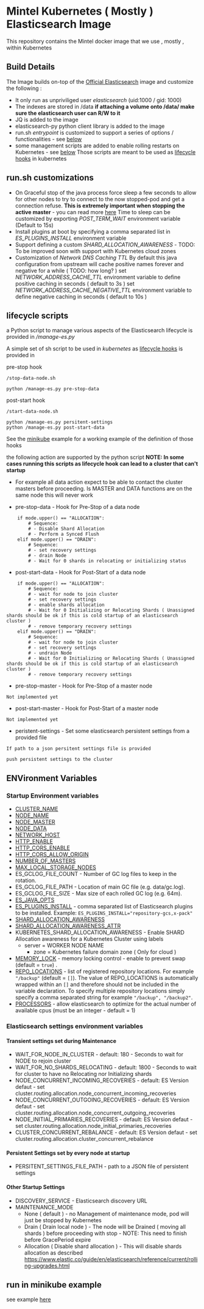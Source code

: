 # Mintel Kubernetes ( Mostly ) Elasticsearch Image

This repository contains the Mintel docker image that we use , mostly , within Kubernetes

## Build Details

The Image builds on-top of the [Official Elasticsearch](https://github.com/elastic/elasticsearch-docker) image and customize the following :

* It only run as unpriviliged user *elasticsearch* (uid:1000 / gid: 1000)
* The indexes are stored in /data
  **if attaching a volume onto /data/ make sure the elasticsearch user can R/W to it**
* JQ is added to the image
* elasticsearch-py python client library is added to the image
* run.sh *entrypoint* is customized to support a series of options / functionalities - see [below](#run.sh-customizations)
* some management scripts are added to enable rolling restarts on Kubernetes - see [below](#lifecycle-scripts)
  Those scripts are meant to be used as [lifecycle hooks](https://kubernetes.io/docs/concepts/containers/container-lifecycle-hooks/) in kubernetes

## run.sh customizations


* On Graceful stop of the java process force sleep a few seconds to allow for other nodes to try to connect to the now stopped-pod and get a connection refuse.
  **This is extremely important when stopping the active master** - you can read more [here](https://discuss.elastic.co/t/timed-out-waiting-for-all-nodes-to-process-published-state-and-cluster-unavailability/138590)
	Time to sleep can be customized by exporting *POST_TERM_WAIT* environment variable (Default to 15s)
* Install plugins at boot by specifying a comma separated list in *ES_PLUGINS_INSTALL* environment variable
* Support defining a custom *SHARD_ALLOCATION_AWARENESS* - TODO: To be improved soon with support with Kubernetes cloud zones
* Customization of *Network DNS Caching TTL* 
  By default this java configuration from upstream will cache positive names forever and negative for a while ( TODO: how long? ) 
	set *NETWORK_ADDRESS_CACHE_TTL* environment variable to define positive caching in seconds ( default to 3s )
	set *NETWORK_ADDRESS_CACHE_NEGATIVE_TTL* environment variable to define negative caching in seconds ( default to 10s )

## lifecycle scripts

a Python script to manage various aspects of the Elasticsearch lifecycle is provided in */manage-es.py* 

A simple set of sh script to be used in *kubernetes* as [lifecycle hooks](https://kubernetes.io/docs/concepts/containers/container-lifecycle-hooks/)  is provided in 

pre-stop hook
```
/stop-data-node.sh

python /manage-es.py pre-stop-data
```

post-start hook
```
/start-data-node.sh

python /manage-es.py persitent-settings
python /manage-es.py post-start-data
```

See the [minikube](#run-in-minikube-example) example for a working example of the definition of those hooks

the following action are supported by the python script
**NOTE: In some cases running this scripts as lifecycle hook can lead to a cluster that can't startup**
* For example all data action expect to be able to contact the cluster masters before proceeding. Is MASTER and DATA functions are on the same node this will never work

*  pre-stop-data - Hook for Pre-Stop of a data node
```
    if mode.upper() == "ALLOCATION":
        # Sequence:
        # - Disable Shard Allocation
        # - Perform a Synced Flush
    elif mode.upper() == "DRAIN":
        # Sequence:
        # - set recovery settings
        # - drain Node
        # - Wait for 0 shards in relocating or initializing status

```
*  post-start-data - Hook for Post-Start of a data node
```
    if mode.upper() == "ALLOCATION":                        
        # Sequence:                                                                                           
        # - wait for node to join cluster                                                                                                                                                    
        # - set recovery settings                           
        # - enable shards allocation                                                                          
        # - Wait for 0 Initializing or Relocating Shards ( Unassigned shards should be ok if this is cold startup of an elasticsearch cluster )                           
        # - remove temporary recovery settings  
    elif mode.upper() == "DRAIN":
        # Sequence:
        # - wait for node to join cluster
        # - set recovery settings
        # - undrain Node
        # - Wait for 0 Initializing or Relocating Shards ( Unassigned shards should be ok if this is cold startup of an elasticsearch cluster )                        
        # - remove temporary recovery settings
```
*  pre-stop-master - Hook for Pre-Stop of a master node
```
Not implemented yet 
```
*  post-start-master - Hook for Post-Start of a master node
```
Not implemented yet 
```
*  peristent-settings - Set some elasticsearch persistent settings from a provided file
```
If path to a json persitent settings file is provided

push persistent settings to the cluster
```

## ENVironment Variables

### Startup Environment variables

* [CLUSTER\_NAME](https://www.elastic.co/guide/en/elasticsearch/reference/current/important-settings.html#cluster.name)
* [NODE\_NAME](https://www.elastic.co/guide/en/elasticsearch/reference/current/important-settings.html#node.name)
* [NODE\_MASTER](https://www.elastic.co/guide/en/elasticsearch/reference/current/modules-node.html#master-node)
* [NODE\_DATA](https://www.elastic.co/guide/en/elasticsearch/reference/current/modules-node.html#data-node)
* [NETWORK\_HOST](https://www.elastic.co/guide/en/elasticsearch/reference/current/modules-network.html#network-interface-values)
* [HTTP\_ENABLE](https://www.elastic.co/guide/en/elasticsearch/reference/current/modules-http.html#_settings_2)
* [HTTP\_CORS\_ENABLE](https://www.elastic.co/guide/en/elasticsearch/reference/current/modules-http.html#_settings_2)
* [HTTP\_CORS\_ALLOW\_ORIGIN](https://www.elastic.co/guide/en/elasticsearch/reference/current/modules-http.html#_settings_2)
* [NUMBER\_OF\_MASTERS](https://www.elastic.co/guide/en/elasticsearch/reference/current/modules-discovery-zen.html#master-election)
* [MAX\_LOCAL\_STORAGE\_NODES](https://www.elastic.co/guide/en/elasticsearch/reference/current/modules-node.html#max-local-storage-nodes)
* ES\_GCLOG\_FILE\_COUNT - Number of GC log files to keep in the rotation.
* ES\_GCLOG\_FILE\_PATH - Location of main GC file (e.g. data/gc.log).
* ES\_GCLOG\_FILE\_SIZE - Max size of each rolled GC log (e.g. 64m).
* [ES\_JAVA\_OPTS](https://www.elastic.co/guide/en/elasticsearch/reference/current/heap-size.html)
* [ES\_PLUGINS\_INSTALL](https://www.elastic.co/guide/en/elasticsearch/plugins/current/installation.html) - comma separated list of Elasticsearch plugins to be installed. Example: `ES_PLUGINS_INSTALL="repository-gcs,x-pack"`
* [SHARD\_ALLOCATION\_AWARENESS](https://www.elastic.co/guide/en/elasticsearch/reference/current/allocation-awareness.html#CO287-1)
* [SHARD\_ALLOCATION\_AWARENESS\_ATTR](https://www.elastic.co/guide/en/elasticsearch/reference/current/allocation-awareness.html#CO287-1)
* KUBERNETES\_SHARD\_ALLOCATION\_AWARENESS - Enable SHARD Allocation awareness for a Kubernetes Cluster using labels
  * server = WORKER NODE NAME
	* zone = Kubernetes failure domain zone ( Only for cloud )
* [MEMORY\_LOCK](https://www.elastic.co/guide/en/elasticsearch/reference/current/important-settings.html#bootstrap.memory_lock) - memory locking control - enable to prevent swap (default = `true`) .
* [REPO\_LOCATIONS](https://www.elastic.co/guide/en/elasticsearch/reference/current/modules-snapshots.html#_shared_file_system_repository) - list of registered repository locations. For example `"/backup"` (default = `[]`). The value of REPO\_LOCATIONS is automatically wrapped within an `[]` and therefore should not be included in the variable declaration. To specify multiple repository locations simply specify a comma separated string for example `"/backup", "/backup2"`.
* [PROCESSORS](https://github.com/elastic/elasticsearch-definitive-guide/pull/679/files) - allow elasticsearch to optimize for the actual number of available cpus (must be an integer - default = 1)

### Elasticsearch settings environment variables

#### Transient settings set during Maintenance 
* WAIT\_FOR\_NODE\_IN\_CLUSTER - default: 180 - Seconds to wait for NODE to rejoin cluster 
* WAIT\_FOR\_NO\_SHARDS\_RELOCATING - default: 1800 - Seconds to wait for cluster to have no Relocating nor Initializing shards 
* NODE\_CONCURRENT\_INCOMING\_RECOVERIES - default: ES Version defaut - set cluster.routing.allocation.node\_concurrent\_incoming\_recoveries
* NODE\_CONCURRENT\_OUTGOING\_RECOVERIES - default: ES Version defaut - set cluster.routing.allocation.node\_concurrent\_outgoing\_recoveries
* NODE\_INITIAL\_PRIMARIES\_RECOVERIES - default: ES Version defaut - set cluster.routing.allocation.node\_initial\_primaries\_recoveries
* CLUSTER\_CONCURRENT\_REBALANCE - default: ES Version defaut - set cluster.routing.allocation.cluster\_concurrent\_rebalance

#### Persistent Settings set by every node at startup 
* PERSITENT\_SETTINGS\_FILE\_PATH - path to a JSON file of persistent settings 

#### Other Startup Settings
* DISCOVERY\_SERVICE - Elasticsearch discovery URL
* MAINTENANCE\_MODE 
  * None ( default ) - no Management of maintenance mode, pod will just be stopped by Kubernetes
  * Drain ( Drain local node ) - The node will be Drained ( moving all shards ) before proceeding with stop - NOTE: This need to finish before GracePeriod expire
  * Allocation ( Disable shard allocation ) - This will disable shards allocation as described https://www.elastic.co/guide/en/elasticsearch/reference/current/rolling-upgrades.html

## run in minikube example

see example [here](https://github.com/mintel/es-image/tree/master/examples/minikube)
